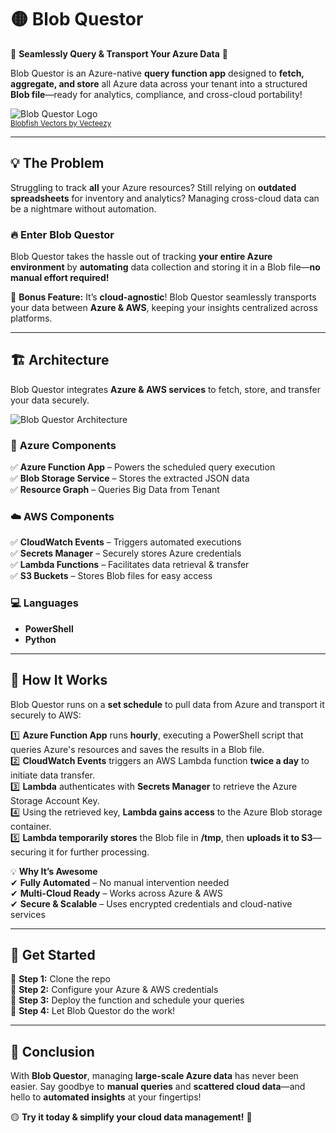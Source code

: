 # 🟡 Blob Questor  

🚀 **Seamlessly Query & Transport Your Azure Data** 🚀  

Blob Questor is an Azure-native **query function app** designed to **fetch, aggregate, and store** all Azure data across your tenant into a structured **Blob file**—ready for analytics, compliance, and cross-cloud portability!  

![Blob Questor Logo](https://github.com/user-attachments/assets/d3afe596-905c-4668-830f-a83a0e01a83e)  
<sub><a href="https://www.vecteezy.com/free-vector/blobfish">Blobfish Vectors by Vecteezy</a></sub>  

---

## 💡 The Problem  
Struggling to track **all** your Azure resources? Still relying on **outdated spreadsheets** for inventory and analytics? Managing cross-cloud data can be a nightmare without automation.  

### 🔥 Enter **Blob Questor**  
Blob Questor takes the hassle out of tracking **your entire Azure environment** by **automating** data collection and storing it in a Blob file—**no manual effort required!**  

💾 **Bonus Feature:** It’s **cloud-agnostic**! Blob Questor seamlessly transports your data between **Azure & AWS**, keeping your insights centralized across platforms.  

---

## 🏗️ Architecture  

Blob Questor integrates **Azure & AWS services** to fetch, store, and transfer your data securely.  

![Blob Questor Architecture](https://github.com/user-attachments/assets/ec53a710-f557-42aa-b727-42c6708553f1)  

### 🏢 **Azure Components**  
✅ **Azure Function App** – Powers the scheduled query execution  
✅ **Blob Storage Service** – Stores the extracted JSON data  
✅ **Resource Graph** – Queries Big Data from Tenant

### ☁️ **AWS Components**  
✅ **CloudWatch Events** – Triggers automated executions  
✅ **Secrets Manager** – Securely stores Azure credentials  
✅ **Lambda Functions** – Facilitates data retrieval & transfer  
✅ **S3 Buckets** – Stores Blob files for easy access  

### 💻 **Languages**  
- **PowerShell**
- **Python**

---

## 🔄 How It Works  

Blob Questor runs on a **set schedule** to pull data from Azure and transport it securely to AWS:  

1️⃣ **Azure Function App** runs **hourly**, executing a PowerShell script that queries Azure's resources and saves the results in a Blob file.  
2️⃣ **CloudWatch Events** triggers an AWS Lambda function **twice a day** to initiate data transfer.  
3️⃣ **Lambda** authenticates with **Secrets Manager** to retrieve the Azure Storage Account Key.  
4️⃣ Using the retrieved key, **Lambda gains access** to the Azure Blob storage container.  
5️⃣ **Lambda temporarily stores** the Blob file in **/tmp**, then **uploads it to S3**—securing it for further processing.  

💡 **Why It’s Awesome**  
✔ **Fully Automated** – No manual intervention needed  
✔ **Multi-Cloud Ready** – Works across Azure & AWS  
✔ **Secure & Scalable** – Uses encrypted credentials and cloud-native services  

---

## 🚀 Get Started  

🔹 **Step 1:** Clone the repo  
🔹 **Step 2:** Configure your Azure & AWS credentials  
🔹 **Step 3:** Deploy the function and schedule your queries  
🔹 **Step 4:** Let Blob Questor do the work!  

---

## 📌 Conclusion  

With **Blob Questor**, managing **large-scale Azure data** has never been easier. Say goodbye to **manual queries** and **scattered cloud data**—and hello to **automated insights** at your fingertips!  

🟡 **Try it today & simplify your cloud data management!** 🚀  
